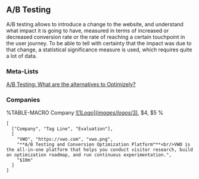 
## A/B Testing

A/B testing allows to introduce a change to the website, and understand what impact it is going to have, measured in terms of increased or decreased conversion rate or the rate of reaching a certain touchpoint in the user journey. To be able to tell with certainty that the impact was due to that change, a statistical significance measure is used, which requires quite a lot of data.

### Meta-Lists

[A/B Testing: What are the alternatives to Optimizely?](https://www.quora.com/A-B-Testing-What-are-the-alternatives-to-Optimizely)

### Companies

%TABLE-MACRO Company
<a href="$2">![$1 Logo](images/logos/$3)</a>, $4, $5
%

```table Company
[
  ["Company", "Tag Line", "Evaluation"],
  [
    "VWO", "https://vwo.com", "vwo.png",
    "**A/B Testing and Conversion Optimization Platform™**<br/>VWO is the all-in-one platform that helps you conduct visitor research, build an optimization roadmap, and run continuous experimentation.",
    "$10m"
  ]
]
```
